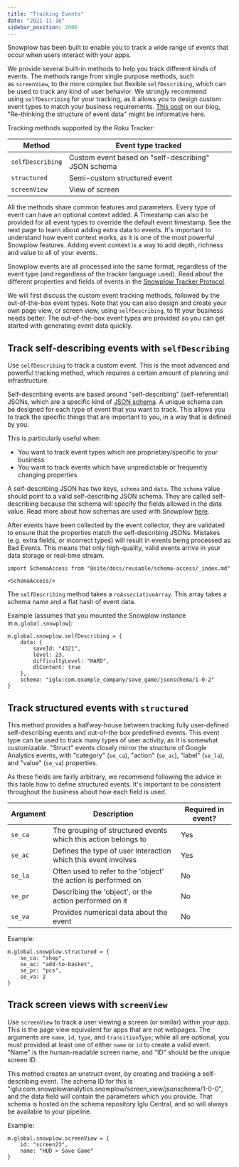 ```yaml
---
title: "Tracking Events"
date: "2021-11-16"
sidebar_position: 2000
---
```


Snowplow has been built to enable you to track a wide range of events that occur when users interact with your apps.

We provide several built-in methods to help you track different kinds of events. The methods range from single purpose methods, such as `screenView`, to the more complex but flexible `selfDescribing`, which can be used to track any kind of user behavior. We strongly recommend using `selfDescribing` for your tracking, as it allows you to design custom event types to match your business requirements. [This post](https://snowplowanalytics.com/blog/2020/01/24/re-thinking-the-structure-of-event-data/) on our blog, "Re-thinking the structure of event data" might be informative here.

Tracking methods supported by the Roku Tracker:

| Method | Event type tracked |
| --- | --- |
| `selfDescribing` | Custom event based on "self-describing" JSON schema |
| `structured` | Semi-custom structured event |
| `screenView` | View of screen |

All the methods share common features and parameters. Every type of event can have an optional context added. A Timestamp can also be provided for all event types to override the default event timestamp. See the next page to learn about adding extra data to events. It's important to understand how event context works, as it is one of the most powerful Snowplow features. Adding event context is a way to add depth, richness and value to all of your events.

Snowplow events are all processed into the same format, regardless of the event type (and regardless of the tracker language used). Read about the different properties and fields of events in the [Snowplow Tracker Protocol](/docs/collecting-data/collecting-from-own-applications/snowplow-tracker-protocol/index.md).

We will first discuss the custom event tracking methods, followed by the out-of-the-box event types. Note that you can also design and create your own page view, or screen view, using `selfDescribing`, to fit your business needs better. The out-of-the-box event types are provided so you can get started with generating event data quickly.

## Track self-describing events with `selfDescribing`

Use `selfDescribing` to track a custom event. This is the most advanced and powerful tracking method, which requires a certain amount of planning and infrastructure.

Self-describing events are based around "self-describing" (self-referential) JSONs, which are a specific kind of [JSON schema](http://json-schema.org/). A unique schema can be designed for each type of event that you want to track. This allows you to track the specific things that are important to you, in a way that is defined by you.

This is particularly useful when:

- You want to track event types which are proprietary/specific to your business
- You want to track events which have unpredictable or frequently changing properties

A self-describing JSON has two keys, `schema` and `data`. The `schema` value should point to a valid self-describing JSON schema. They are called self-describing because the schema will specify the fields allowed in the data value. Read more about how schemas are used with Snowplow [here](/docs/understanding-tracking-design/understanding-schemas-and-validation/index.md).

After events have been collected by the event collector, they are validated to ensure that the properties match the self-describing JSONs. Mistakes (e.g. extra fields, or incorrect types) will result in events being processed as Bad Events. This means that only high-quality, valid events arrive in your data storage or real-time stream.

```mdx-code-block
import SchemaAccess from "@site/docs/reusable/schema-access/_index.md"

<SchemaAccess/>
```

The `selfDescribing` method takes a `roAssociativeArray`. This array takes a schema name and a flat hash of event data.

Example (assumes that you mounted the Snowplow instance in `m.global.snowplow`):

```brightscript
m.global.snowplow.selfDescribing = {
    data: {
        saveId: "4321",
        level: 23,
        difficultyLevel: "HARD",
        dlContent: true
    },
    schema: "iglu:com.example_company/save_game/jsonschema/1-0-2"
}
```

## Track structured events with `structured`

This method provides a halfway-house between tracking fully user-defined self-describing events and out-of-the box predefined events. This event type can be used to track many types of user activity, as it is somewhat customizable. "Struct" events closely mirror the structure of Google Analytics events, with "category" (`se_ca`), "action" (`se_ac`), "label" (`se_la`), and "value" (`se_va`) properties.

As these fields are fairly arbitrary, we recommend following the advice in this table how to define structured events. It's important to be consistent throughout the business about how each field is used.

| Argument | Description | Required in event? |
| --- | --- | --- |
| `se_ca` | The grouping of structured events which this action belongs to | Yes |
| `se_ac` | Defines the type of user interaction which this event involves | Yes |
| `se_la` | Often used to refer to the 'object' the action is performed on | No |
| `se_pr` | Describing the 'object', or the action performed on it | No |
| `se_va` | Provides numerical data about the event | No |

Example:

```brightscript
m.global.snowplow.structured = {
    se_ca: "shop",
    se_ac: "add-to-basket",
    se_pr: "pcs",
    se_va: 2
}
```

## Track screen views with `screenView`

Use `screenView` to track a user viewing a screen (or similar) within your app. This is the page view equivalent for apps that are not webpages. The arguments are `name`, `id`, `type`, and `transitionType`; while all are optional, you must provided at least one of either `name` or `id` to create a valid event. "Name" is the human-readable screen name, and "ID" should be the unique screen ID.

This method creates an unstruct event, by creating and tracking a self-describing event. The schema ID for this is "iglu:com.snowplowanalytics.snowplow/screen_view/jsonschema/1-0-0", and the data field will contain the parameters which you provide. That schema is hosted on the schema repository Iglu Central, and so will always be available to your pipeline.

Example:

```brightscript
m.global.snowplow.screenView = {
    id: "screen23",
    name: "HUD > Save Game"
}
```
